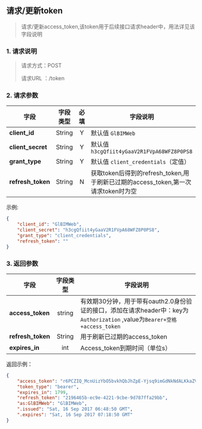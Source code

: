 ## 请求/更新token

> 请求/更新access_token,该token用于后续接口请求header中，用法详见该字段说明

### 1. 请求说明

> 请求方式：POST
>
> 请求URL ：/token

### 2. 请求参数

| 字段              | 字段类型 | 必填 | 字段说明                                                     |
| ----------------- | :------: | :--: | ------------------------------------------------------------ |
| **client_id**     |  String  |  Y   | 默认值 `GlBIMWeb`                                            |
| **client_secret** |  String  |  Y   | 默认值 `h3cgQfiit4yGaaV2R1FVpA68WFZ8P0PS8`                   |
| **grant_type**    |  String  |  Y   | 默认值 `client_credentials`（定值）                          |
| **refresh_token** |  String  |  N   | 获取token后得到的refresh_token,用于刷新已过期的access_token,第一次请求token时为空 |

示例:

``` json
{
    "client_id": "GlBIMWeb", 
    "client_secret": "h3cgQfiit4yGaaV2R1FVpA68WFZ8P0PS8", 
    "grant_type": "client_credentials", 
    "refresh_token": ""
}
```

### 3. 返回参数

| 字段              | 字段类型 | 字段说明                                                     |
| ----------------- | :------: | ------------------------------------------------------------ |
| **access_token**  |  string  | 有效期30分钟，用于带有oauth2.0身份验证的接口，添加在请求header中：key为`Authorization` ,value为`Bearer+空格+access_token` |
| **refresh_token** |  String  | 用于刷新已过期的access_token                                 |
| **expires_in**    |   int    | Access_token到期时间（单位s）                                |

返回示例：

``` json
{
    "access_token": "r6PCZIQ_McnUizYbO5bvkhQbJhZpE-Yjsq9imGdNkNdALKkaZV43AHbDJX8NqYqVeYQyKEVrd-6yI1_1vWXT8CdCCThY4c_he6mWyA0EuJYbAiYBadlffdsY5QRao6AgN_ga0q-sv8QgV1vqz89LhP-CHudG2PeHxnuDePQ0BF1SdhafazPDTvu6vxXBwmvXPUAqeo1vSJFhdZOaklDRfuY8uj2oaTOrgXw3v71PzWc", 
    "token_type": "bearer", 
    "expires_in": 1799, 
    "refresh_token": "2196465b-ec9e-4221-9cbe-9d787ffa29bb", 
    "as:GlBIMWeb": "GlBIMWeb", 
    ".issued": "Sat, 16 Sep 2017 06:48:50 GMT", 
    ".expires": "Sat, 16 Sep 2017 07:18:50 GMT"
}
```

